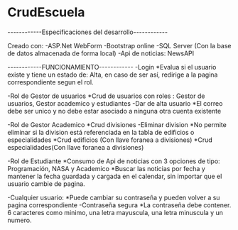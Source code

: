 # CrudEscuela
------------Especificaciones del desarrollo------------

Creado con:
-ASP.Net WebForm
-Bootstrap online
-SQL Server (Con la base de datos almacenada de forma local)
-Api de noticias: NewsAPI


------------FUNCIONAMIENTO------------
-Login
*Evalua si el usuario existe y tiene un estado de: Alta, en caso de ser así, redirige a la pagina correspondiente segun el rol.

-Rol de Gestor de usuarios
*Crud de usuarios con roles : Gestor de usuarios, Gestor academico y estudiantes
  -Dar de alta usuario
  *El correo debe ser unico y no debe estar asociado a ninguna otra cuenta existente


-Rol de Gestor Academico
*Crud divisiones
  -Eliminar division
  *No permite eliminar si la division está referenciada en la tabla de edificios o especialidades
*Crud edificios (Con llave foranea a divisiones)
*Crud especialidades(Con llave foranea a divisiones)


-Rol de Estudiante
*Consumo de Api de noticias con 3 opciones de tipo: Programación, NASA y Academico
*Buscar las noticias por fecha y mantener la fecha guardada y cargada en el calendar, sin importar que el usuario cambie de pagina.


-Cualquier usuario:
*Puede cambiar su contraseña y pueden volver a su pagina correspondiente
  -Contraseña segura
  *La contraseña debe contener. 6 caracteres como minimo, una letra mayuscula, una letra minuscula y un numero.

